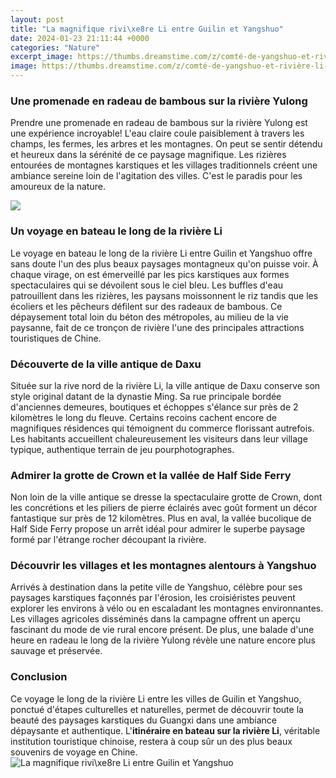 ```yaml
---
layout: post
title: "La magnifique rivi\xe8re Li entre Guilin et Yangshuo"
date: 2024-01-23 21:11:44 +0000
categories: "Nature"
excerpt_image: https://thumbs.dreamstime.com/z/comté-de-yangshuo-et-rivière-li-à-guilin-vue-aérienne-127823434.jpg
image: https://thumbs.dreamstime.com/z/comté-de-yangshuo-et-rivière-li-à-guilin-vue-aérienne-127823434.jpg
---
```


### Une promenade en radeau de bambous sur la rivière Yulong
Prendre une promenade en radeau de bambous sur la rivière Yulong est une expérience incroyable! L'eau claire coule paisiblement à travers les champs, les fermes, les arbres et les montagnes. On peut se sentir détendu et heureux dans la sérénité de ce paysage magnifique. Les rizières entourées de montagnes karstiques et les villages traditionnels créent une ambiance sereine loin de l'agitation des villes. C'est le paradis pour les amoureux de la nature.

![](https://thumbs.dreamstime.com/b/comté-de-yangshuo-et-rivière-li-à-guilin-vue-aérienne-127823268.jpg)
### Un voyage en bateau le long de la rivière Li 
Le voyage en bateau le long de la rivière Li entre Guilin et Yangshuo offre sans doute l'un des plus beaux paysages montagneux qu'on puisse voir. À chaque virage, on est émerveillé par les pics karstiques aux formes spectaculaires qui se dévoilent sous le ciel bleu. Les buffles d'eau patrouillent dans les rizières, les paysans moissonnent le riz tandis que les écoliers et les pêcheurs défilent sur des radeaux de bambous. Ce dépaysement total loin du béton des métropoles, au milieu de la vie paysanne, fait de ce tronçon de rivière l'une des principales attractions touristiques de Chine.
### Découverte de la ville antique de Daxu 
Située sur la rive nord de la rivière Li, la ville antique de Daxu conserve son style original datant de la dynastie Ming. Sa rue principale bordée d'anciennes demeures, boutiques et échoppes s'élance sur près de 2 kilomètres le long du fleuve. Certains recoins cachent encore de magnifiques résidences qui témoignent du commerce florissant autrefois. Les habitants accueillent chaleureusement les visiteurs dans leur village typique, authentique terrain de jeu pourphotographes. 
### Admirer la grotte de Crown et la vallée de Half Side Ferry
Non loin de la ville antique se dresse la spectaculaire grotte de Crown, dont les concrétions et les piliers de pierre éclairés avec goût forment un décor fantastique sur près de 12 kilomètres. Plus en aval, la vallée bucolique de Half Side Ferry propose un arrêt idéal pour admirer le superbe paysage formé par l'étrange rocher découpant la rivière.
### Découvrir les villages et les montagnes alentours à Yangshuo
Arrivés à destination dans la petite ville de Yangshuo, célèbre pour ses paysages karstiques façonnés par l'érosion, les croisiéristes peuvent explorer les environs à vélo ou en escaladant les montagnes environnantes. Les villages agricoles disséminés dans la campagne offrent un aperçu fascinant du mode de vie rural encore présent. De plus, une balade d'une heure en radeau le long de la rivière Yulong révèle une nature encore plus sauvage et préservée.
### Conclusion
Ce voyage le long de la rivière Li entre les villes de Guilin et Yangshuo, ponctué d'étapes culturelles et naturelles, permet de découvrir toute la beauté des paysages karstiques du Guangxi dans une ambiance dépaysante et authentique. L'**itinéraire en bateau sur la rivière Li**, véritable institution touristique chinoise, restera à coup sûr un des plus beaux souvenirs de voyage en Chine.
![La magnifique rivi\xe8re Li entre Guilin et Yangshuo](https://thumbs.dreamstime.com/z/comté-de-yangshuo-et-rivière-li-à-guilin-vue-aérienne-127823434.jpg)